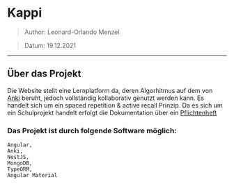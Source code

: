 # Kappi

> Author: Leonard-Orlando Menzel

> Datum: 19.12.2021

<hr>

## Über das Projekt
Die Website stellt eine Lernplatform da, deren Algorhitmus auf dem von [Anki](https://github.com/ankitects/anki) beruht, jedoch vollständig kollaborativ genutzt werden kann. Es handelt sich um ein spaced repetition & active recall Prinzip.
Da es sich um ein Schulprojekt handelt erfolgt die Dokumentation über ein [Pflichtenheft](https://docs.google.com/document/d/1iFDPQ7m8bli4c9Cg_8fpXniyE0Hk6XLpDd1PPH6XAUs/edit?usp=sharing)

### Das Projekt ist durch folgende Software möglich:
    Angular,
    Anki,
    NestJS,
    MongoDB,
    TypeORM,
    Angular Material